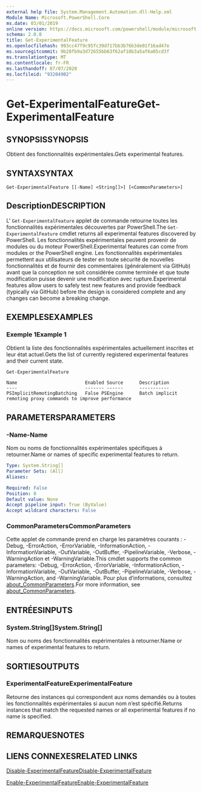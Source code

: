 ```yaml
---
external help file: System.Management.Automation.dll-Help.xml
Module Name: Microsoft.PowerShell.Core
ms.date: 03/01/2019
online version: https://docs.microsoft.com/powershell/module/microsoft.powershell.core/get-experimentalfeature?view=powershell-6&WT.mc_id=ps-gethelp
schema: 2.0.0
title: Get-ExperimentalFeature
ms.openlocfilehash: 993cc47f9c95fc39d717bb3b76b3de01f16ad47e
ms.sourcegitcommit: 9b28fb9a3d72655bb63f62af18b3a5af6a05cd3f
ms.translationtype: MT
ms.contentlocale: fr-FR
ms.lasthandoff: 07/07/2020
ms.locfileid: "93204902"
---
```

# <span data-ttu-id="c300f-102">Get-ExperimentalFeature</span><span class="sxs-lookup"><span data-stu-id="c300f-102">Get-ExperimentalFeature</span></span>

## <span data-ttu-id="c300f-103">SYNOPSIS</span><span class="sxs-lookup"><span data-stu-id="c300f-103">SYNOPSIS</span></span>
<span data-ttu-id="c300f-104">Obtient des fonctionnalités expérimentales.</span><span class="sxs-lookup"><span data-stu-id="c300f-104">Gets experimental features.</span></span>

## <span data-ttu-id="c300f-105">SYNTAX</span><span class="sxs-lookup"><span data-stu-id="c300f-105">SYNTAX</span></span>

```
Get-ExperimentalFeature [[-Name] <String[]>] [<CommonParameters>]
```

## <span data-ttu-id="c300f-106">Description</span><span class="sxs-lookup"><span data-stu-id="c300f-106">DESCRIPTION</span></span>

<span data-ttu-id="c300f-107">L' `Get-ExperimentalFeature` applet de commande retourne toutes les fonctionnalités expérimentales découvertes par PowerShell.</span><span class="sxs-lookup"><span data-stu-id="c300f-107">The `Get-ExperimentalFeature` cmdlet returns all experimental features discovered by PowerShell.</span></span>
<span data-ttu-id="c300f-108">Les fonctionnalités expérimentales peuvent provenir de modules ou du moteur PowerShell.</span><span class="sxs-lookup"><span data-stu-id="c300f-108">Experimental features can come from modules or the PowerShell engine.</span></span> <span data-ttu-id="c300f-109">Les fonctionnalités expérimentales permettent aux utilisateurs de tester en toute sécurité de nouvelles fonctionnalités et de fournir des commentaires (généralement via GitHub) avant que la conception ne soit considérée comme terminée et que toute modification puisse devenir une modification avec rupture.</span><span class="sxs-lookup"><span data-stu-id="c300f-109">Experimental features allow users to safely test new features and provide feedback (typically via GitHub) before the design is considered complete and any changes can become a breaking change.</span></span>

## <span data-ttu-id="c300f-110">EXEMPLES</span><span class="sxs-lookup"><span data-stu-id="c300f-110">EXAMPLES</span></span>

### <span data-ttu-id="c300f-111">Exemple 1</span><span class="sxs-lookup"><span data-stu-id="c300f-111">Example 1</span></span>

<span data-ttu-id="c300f-112">Obtient la liste des fonctionnalités expérimentales actuellement inscrites et leur état actuel.</span><span class="sxs-lookup"><span data-stu-id="c300f-112">Gets the list of currently registered experimental features and their current state.</span></span>

```powershell
Get-ExperimentalFeature
```

```Output
Name                         Enabled Source      Description
----                         ------- ------      -----------
PSImplicitRemotingBatching   False PSEngine      Batch implicit remoting proxy commands to improve performance
```

## <span data-ttu-id="c300f-113">PARAMETERS</span><span class="sxs-lookup"><span data-stu-id="c300f-113">PARAMETERS</span></span>

### <span data-ttu-id="c300f-114">-Name</span><span class="sxs-lookup"><span data-stu-id="c300f-114">-Name</span></span>

<span data-ttu-id="c300f-115">Nom ou noms de fonctionnalités expérimentales spécifiques à retourner.</span><span class="sxs-lookup"><span data-stu-id="c300f-115">Name or names of specific experimental features to return.</span></span>

```yaml
Type: System.String[]
Parameter Sets: (All)
Aliases:

Required: False
Position: 0
Default value: None
Accept pipeline input: True (ByValue)
Accept wildcard characters: False
```

### <span data-ttu-id="c300f-116">CommonParameters</span><span class="sxs-lookup"><span data-stu-id="c300f-116">CommonParameters</span></span>

<span data-ttu-id="c300f-117">Cette applet de commande prend en charge les paramètres courants : -Debug, -ErrorAction, -ErrorVariable, -InformationAction, -InformationVariable, -OutVariable, -OutBuffer, -PipelineVariable, -Verbose, -WarningAction et -WarningVariable.</span><span class="sxs-lookup"><span data-stu-id="c300f-117">This cmdlet supports the common parameters: -Debug, -ErrorAction, -ErrorVariable, -InformationAction, -InformationVariable, -OutVariable, -OutBuffer, -PipelineVariable, -Verbose, -WarningAction, and -WarningVariable.</span></span> <span data-ttu-id="c300f-118">Pour plus d’informations, consultez [about_CommonParameters](https://go.microsoft.com/fwlink/?LinkID=113216).</span><span class="sxs-lookup"><span data-stu-id="c300f-118">For more information, see [about_CommonParameters](https://go.microsoft.com/fwlink/?LinkID=113216).</span></span>

## <span data-ttu-id="c300f-119">ENTRÉES</span><span class="sxs-lookup"><span data-stu-id="c300f-119">INPUTS</span></span>

### <span data-ttu-id="c300f-120">System.String[]</span><span class="sxs-lookup"><span data-stu-id="c300f-120">System.String[]</span></span>

<span data-ttu-id="c300f-121">Nom ou noms des fonctionnalités expérimentales à retourner.</span><span class="sxs-lookup"><span data-stu-id="c300f-121">Name or names of experimental features to return.</span></span>

## <span data-ttu-id="c300f-122">SORTIES</span><span class="sxs-lookup"><span data-stu-id="c300f-122">OUTPUTS</span></span>

### <span data-ttu-id="c300f-123">ExperimentalFeature</span><span class="sxs-lookup"><span data-stu-id="c300f-123">ExperimentalFeature</span></span>

<span data-ttu-id="c300f-124">Retourne des instances qui correspondent aux noms demandés ou à toutes les fonctionnalités expérimentales si aucun nom n’est spécifié.</span><span class="sxs-lookup"><span data-stu-id="c300f-124">Returns instances that match the requested names or all experimental features if no name is specified.</span></span>

## <span data-ttu-id="c300f-125">REMARQUES</span><span class="sxs-lookup"><span data-stu-id="c300f-125">NOTES</span></span>

## <span data-ttu-id="c300f-126">LIENS CONNEXES</span><span class="sxs-lookup"><span data-stu-id="c300f-126">RELATED LINKS</span></span>

[<span data-ttu-id="c300f-127">Disable-ExperimentalFeature</span><span class="sxs-lookup"><span data-stu-id="c300f-127">Disable-ExperimentalFeature</span></span>](Disable-ExperimentalFeature.md)

[<span data-ttu-id="c300f-128">Enable-ExperimentalFeature</span><span class="sxs-lookup"><span data-stu-id="c300f-128">Enable-ExperimentalFeature</span></span>](Enable-ExperimentalFeature.md)
